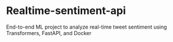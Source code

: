 # Realtime-sentiment-api
End-to-end ML project to analyze real-time tweet sentiment using Transformers, FastAPI, and Docker
